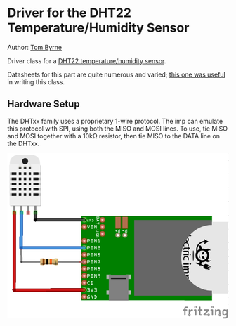 Driver for the DHT22 Temperature/Humidity Sensor
===================================

Author: [Tom Byrne](https://github.com/tombrew/)

Driver class for a [DHT22 temperature/humidity sensor](https://learn.adafruit.com/dht).

Datasheets for this part are quite numerous and varied; [this one was useful](http://dlnmh9ip6v2uc.cloudfront.net/datasheets/Sensors/Weather/RHT03.pdf) in writing this class.

## Hardware Setup
The DHTxx family uses a proprietary 1-wire protocol. The imp can emulate this protocol with SPI, using both the MISO and MOSI lines. To use, tie MISO and MOSI together with a 10kΩ resistor, then tie MISO to the DATA line on the DHTxx.

![Connecting a DHT22 to an Electric Imp Card](dht22_bb.png "Connection Diagram")


